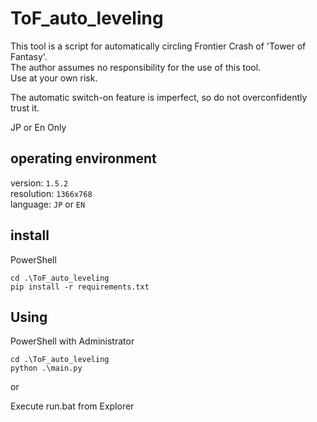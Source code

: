 # ToF_auto_leveling
This tool is a script for automatically circling Frontier Crash of 'Tower of Fantasy'.  
The author assumes no responsibility for the use of this tool.  
Use at your own risk.

The automatic switch-on feature is imperfect, so do not overconfidently trust it.

JP or En Only

## operating environment
version: `1.5.2`  
resolution: `1366x768`  
language: `JP` or `EN`

## install

PowerShell

```
cd .\ToF_auto_leveling
pip install -r requirements.txt
```

## Using

PowerShell with Administrator

```
cd .\ToF_auto_leveling
python .\main.py
```

or

Execute run.bat from Explorer
